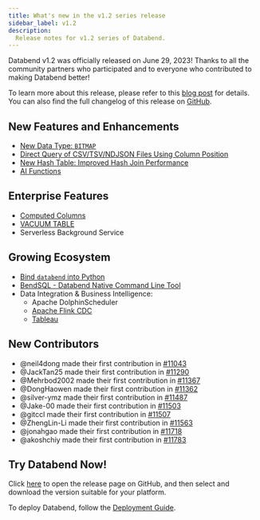 ```yaml
---
title: What's new in the v1.2 series release
sidebar_label: v1.2
description:
  Release notes for v1.2 series of Databend.
---
```


Databend v1.2 was officially released on June 29, 2023! Thanks to all the community partners who participated and to everyone who contributed to making Databend better!

To learn more about this release, please refer to this [blog post](https://www.databend.com/blog/databend-changelog-1-2) for details. You can also find the full changelog of this release on [GitHub](https://github.com/datafuselabs/databend/releases/tag/v1.2.0-nightly).

## New Features and Enhancements

- [New Data Type: `BITMAP`](/sql/sql-reference/data-types/data-type-bitmap)
- [Direct Query of CSV/TSV/NDJSON Files Using Column Position](/sql/sql-commands/query-syntax/query-select#column-position)
- [New Hash Table: Improved Hash Join Performance](https://github.com/datafuselabs/databend/pull/11140)
- [AI Functions](/sql/sql-functions/ai-functions/)

## Enterprise Features

- [Computed Columns](/sql/sql-commands/ddl/table/ddl-create-table#computed-columns)
- [VACUUM TABLE](/sql/sql-commands/ddl/table/vacuum-table)
- Serverless Background Service

## Growing Ecosystem

- [Bind `databend` into Python](https://pypi.org/project/databend/)
- [BendSQL - Databend Native Command Line Tool](/guides/sql-clients/bendsql)
- Data Integration & Business Intelligence: 
  - Apache DolphinScheduler
  - [Apache Flink CDC](/guides/load-data/load-db/flink-cdc) 
  - [Tableau](https://www.databend.com/blog/2023-06-01-tableau)

## New Contributors

- @neil4dong made their first contribution in [#11043](https://github.com/datafuselabs/databend/pull/11043)
- @JackTan25 made their first contribution in [#11290](https://github.com/datafuselabs/databend/pull/11290)
- @Mehrbod2002 made their first contribution in [#11367](https://github.com/datafuselabs/databend/pull/11367)
- @DongHaowen made their first contribution in [#11362](https://github.com/datafuselabs/databend/pull/11362)
- @silver-ymz made their first contribution in [#11487](https://github.com/datafuselabs/databend/pull/11487)
- @Jake-00 made their first contribution in [#11503](https://github.com/datafuselabs/databend/pull/11503)
- @gitccl made their first contribution in [#11507](https://github.com/datafuselabs/databend/pull/11507)
- @ZhengLin-Li made their first contribution in [#11563](https://github.com/datafuselabs/databend/pull/11563)
- @jonahgao made their first contribution in [#11718](https://github.com/datafuselabs/databend/pull/11718)
- @akoshchiy made their first contribution in [#11783](https://github.com/datafuselabs/databend/pull/11783)

## Try Databend Now!

Click [here](https://github.com/datafuselabs/databend/releases/tag/v1.2.0-nightly) to open the release page on GitHub, and then select and download the version suitable for your platform.

To deploy Databend, follow the [Deployment Guide](/guides/deploy).
